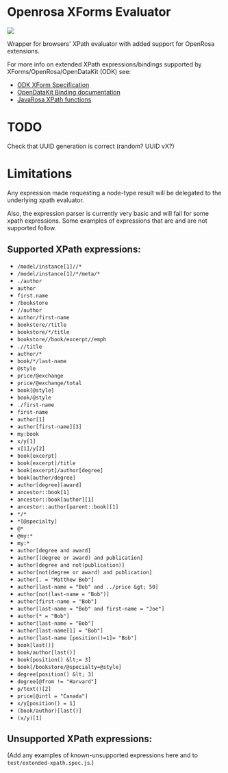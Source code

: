 Openrosa XForms Evaluator
=========================

<a href="https://travis-ci.org/medic/openrosa-xpath-evaluator"><img src="https://travis-ci.org/medic/openrosa-xpath-evaluator.svg?branch=master"/></a>

Wrapper for browsers' XPath evaluator with added support for OpenRosa extensions.

For more info on extended XPath expressions/bindings supported by XForms/OpenRosa/OpenDataKit (ODK) see:

* [ODK XForm Specification](https://opendatakit.github.io/odk-xform-spec/)
* [OpenDataKit Binding documentation](https://opendatakit.org/help/form-design/binding/)
* [JavaRosa XPath functions](https://bitbucket.org/javarosa/javarosa/wiki/xform)

# TODO

Check that UUID generation is correct (random?  UUID vX?)

# Limitations

Any expression made requesting a node-type result will be delegated to the underlying xpath evaluator.

Also, the expression parser is currently very basic and will fail for some xpath expressions.  Some examples of expressions that are and are not supported follow.

## Supported XPath expressions:

* `/model/instance[1]//*`
* `/model/instance[1]/*/meta/*`
* `./author`
* `author`
* `first.name`
* `/bookstore`
* `//author`
* `author/first-name`
* `bookstore//title`
* `bookstore/*/title`
* `bookstore//book/excerpt//emph`
* `.//title`
* `author/*`
* `book/*/last-name`
* `@style`
* `price/@exchange`
* `price/@exchange/total`
* `book[@style]`
* `book/@style`
* `./first-name`
* `first-name`
* `author[1]`
* `author[first-name][3]`
* `my:book`
* `x/y[1]`
* `x[1]/y[2]`
* `book[excerpt]`
* `book[excerpt]/title`
* `book[excerpt]/author[degree]`
* `book[author/degree]`
* `author[degree][award]`
* `ancestor::book[1]`
* `ancestor::book[author][1]`
* `ancestor::author[parent::book][1]`
* `*/*`
* `*[@specialty]`
* `@*`
* `@my:*`
* `my:*`
* `author[degree and award]`
* `author[(degree or award) and publication]`
* `author[degree and not(publication)]`
* `author[not(degree or award) and publication]`
* `author[. = "Matthew Bob"]`
* `author[last-name = "Bob" and ../price &gt; 50]`
* `author[not(last-name = "Bob")]`
* `author[first-name = "Bob"]`
* `author[last-name = "Bob" and first-name = "Joe"]`
* `author[* = "Bob"]`
* `author[last-name = "Bob"]`
* `author[last-name[1] = "Bob"]`
* `author[last-name [position()=1]= "Bob"]`
* `book[last()]`
* `book/author[last()]`
* `book[position() &lt;= 3]`
* `book[/bookstore/@specialty=@style]`
* `degree[position() &lt; 3]`
* `degree[@from != "Harvard"]`
* `p/text()[2]`
* `price[@intl = "Canada"]`
* `x/y[position() = 1]`
* `(book/author)[last()]`
* `(x/y)[1]`


## Unsupported XPath expressions:

(Add any examples of known-unsupported expressions here and to `test/extended-xpath.spec.js`.)
